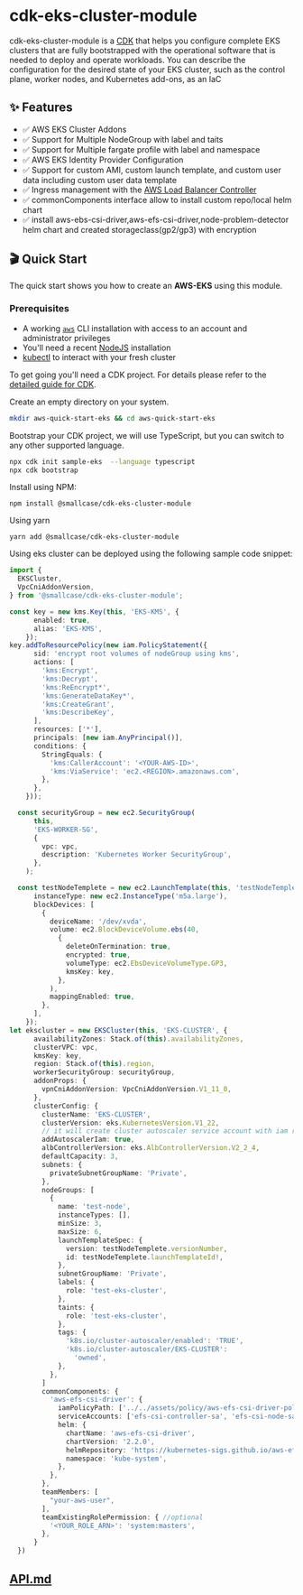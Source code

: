 # cdk-eks-cluster-module
cdk-eks-cluster-module  is a [CDK](<(github.com/aws-cdk/cdk)>) that helps you configure complete EKS clusters that are fully bootstrapped with the operational software that is needed to deploy and operate workloads. You can describe the configuration for the desired state of your EKS cluster, such as the control plane, worker nodes, and Kubernetes add-ons, as an IaC 


## :sparkles: Features

- :white_check_mark: AWS EKS Cluster Addons
- :white_check_mark: Support for Multiple NodeGroup with label and taits
- :white_check_mark: Support for Multiple fargate profile with label and namespace
- :white_check_mark: AWS EKS Identity Provider Configuration
- :white_check_mark: Support for custom AMI, custom launch template, and custom user data including custom user data template
- :white_check_mark: Ingress management with the [AWS Load Balancer Controller](https://github.com/kubernetes-sigs/aws-load-balancer-controller)
- :white_check_mark: commonComponents interface allow to install custom repo/local helm chart
- :white_check_mark: install aws-ebs-csi-driver,aws-efs-csi-driver,node-problem-detector helm chart and created storageclass(gp2/gp3) with encryption

## :clapper: Quick Start

The quick start shows you how to create an **AWS-EKS** using this module.

### Prerequisites

- A working [`aws`](https://aws.amazon.com/cli/) CLI installation with access to an account and administrator privileges
- You'll need a recent [NodeJS](https://nodejs.org) installation
- [kubectl](https://kubernetes.io/docs/tasks/tools/install-kubectl/) to interact with your fresh cluster


To get going you'll need a CDK project. For details please refer to the [detailed guide for CDK](https://docs.aws.amazon.com/cdk/latest/guide/hello_world.html).

Create an empty directory on your system.

```bash
mkdir aws-quick-start-eks && cd aws-quick-start-eks
```

Bootstrap your CDK project, we will use TypeScript, but you can switch to any other supported language.

```bash
npx cdk init sample-eks  --language typescript
npx cdk bootstrap 
```

Install using NPM:
```
npm install @smallcase/cdk-eks-cluster-module
```
Using yarn
```
yarn add @smallcase/cdk-eks-cluster-module
```
Using eks cluster can be deployed using the following sample code snippet:
```typescript
import {
  EKSCluster,
  VpcCniAddonVersion,
} from '@smallcase/cdk-eks-cluster-module';

const key = new kms.Key(this, 'EKS-KMS', {
      enabled: true,
      alias: 'EKS-KMS',
    });
key.addToResourcePolicy(new iam.PolicyStatement({
      sid: 'encrypt root volumes of nodeGroup using kms',
      actions: [
        'kms:Encrypt',
        'kms:Decrypt',
        'kms:ReEncrypt*',
        'kms:GenerateDataKey*',
        'kms:CreateGrant',
        'kms:DescribeKey',
      ],
      resources: ['*'],
      principals: [new iam.AnyPrincipal()],
      conditions: {
        StringEquals: {
          'kms:CallerAccount': '<YOUR-AWS-ID>',
          'kms:ViaService': 'ec2.<REGION>.amazonaws.com',
        },
      },
    }));

  const securityGroup = new ec2.SecurityGroup(
      this,
      'EKS-WORKER-SG',
      {
        vpc: vpc,
        description: 'Kubernetes Worker SecurityGroup',
      },
    );

  const testNodeTemplete = new ec2.LaunchTemplate(this, 'testNodeTemplete', {
      instanceType: new ec2.InstanceType('m5a.large'),
      blockDevices: [
        {
          deviceName: '/dev/xvda',
          volume: ec2.BlockDeviceVolume.ebs(40,
            {
              deleteOnTermination: true,
              encrypted: true,
              volumeType: ec2.EbsDeviceVolumeType.GP3,
              kmsKey: key,
            },
          ),
          mappingEnabled: true,
        },
      ],
    });
let ekscluster = new EKSCluster(this, 'EKS-CLUSTER', {
      availabilityZones: Stack.of(this).availabilityZones,
      clusterVPC: vpc,
      kmsKey: key,
      region: Stack.of(this).region,
      workerSecurityGroup: securityGroup,
      addonProps: {
        vpnCniAddonVersion: VpcCniAddonVersion.V1_11_0,
      },
      clusterConfig: {
        clusterName: 'EKS-CLUSTER',
        clusterVersion: eks.KubernetesVersion.V1_22,
        // it will create cluster autoscaler service account with iam role
        addAutoscalerIam: true,
        albControllerVersion: eks.AlbControllerVersion.V2_2_4,
        defaultCapacity: 3,
        subnets: {
          privateSubnetGroupName: 'Private',
        },
        nodeGroups: [
          {
            name: 'test-node',
            instanceTypes: [],
            minSize: 3,
            maxSize: 6,
            launchTemplateSpec: {
              version: testNodeTemplete.versionNumber,
              id: testNodeTemplete.launchTemplateId!,
            },
            subnetGroupName: 'Private',
            labels: {
              role: 'test-eks-cluster',
            },
            taints: {
              role: 'test-eks-cluster',
            },
            tags: {
              'k8s.io/cluster-autoscaler/enabled': 'TRUE',
              'k8s.io/cluster-autoscaler/EKS-CLUSTER':
                'owned',
            },
          },
        ]
        commonComponents: {
          'aws-efs-csi-driver': {
            iamPolicyPath: ['../../assets/policy/aws-efs-csi-driver-policy.json'],
            serviceAccounts: ['efs-csi-controller-sa', 'efs-csi-node-sa'],
            helm: {
              chartName: 'aws-efs-csi-driver',
              chartVersion: '2.2.0',
              helmRepository: 'https://kubernetes-sigs.github.io/aws-efs-csi-driver/',
              namespace: 'kube-system',
            },
          },
        },
        teamMembers: [
          "your-aws-user",
        ],
        teamExistingRolePermission: { //optional
          '<YOUR_ROLE_ARN>': 'system:masters',
        },
      }
  })
```

## [API.md](./API.md)